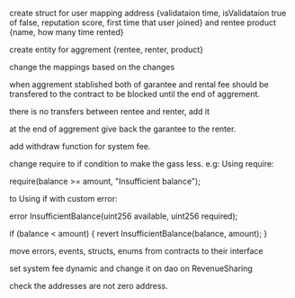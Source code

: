 create struct for user mapping address {validataion time, isValidataion true of false, reputation score, first time that user joined} and rentee product {name, how many time rented}

create entity for aggrement {rentee, renter, product}

change the mappings based on the changes

when aggrement stablished both of garantee and rental fee should be transfered to the contract to be blocked until the end of aggrement. 

there is no transfers between rentee and renter, add it

at the end of aggrement give back the garantee to the renter.

add withdraw function for system fee.

change require to if condition to make the gass less.
e.g: 
Using require:

require(balance >= amount, "Insufficient balance");

to Using if with custom error:

error InsufficientBalance(uint256 available, uint256 required);

if (balance < amount) {
    revert InsufficientBalance(balance, amount);
}

move errors, events, structs, enums from contracts to their interface

set system fee dynamic and change it on dao on RevenueSharing

check the addresses are not zero address.



